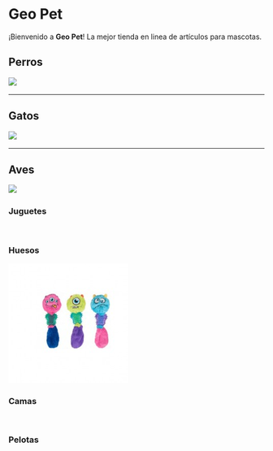 # Geo Pet

¡Bienvenido a **Geo Pet**! La mejor tienda en linea de artículos para mascotas.

## Perros
<img src="https://cdn.sanity.io/images/5vm5yn1d/pro/5cb1f9400891d9da5a4926d7814bd1b89127ecba-1300x867.jpg?fm=webp&q=80" width="300">

***

## Gatos
<img src="https://imagenes.elpais.com/resizer/v2/3IUJVSKYSZEKJDEKO72OUCFJHI.jpg?auth=ab49308e4686254939ae2d788431f768ca03b4479b0fbfdc63a8ea838de8c863&width=1200" width="300"> 

***

## Aves
<img src="https://www.univision.com/proxy/api/cached/picture?href=https%3A%2F%2Fuvn-brightspot.s3.amazonaws.com%2Fassets%2Fvixes%2Fbtg%2Fcuriosidades.batanga.com%2Ffiles%2F5-especies-de-aves-que-no-vuelan-5.jpg&width=0&height=0&ratio_width=1240&ratio_height=698&format=webp" width="300">


### Juguetes
<img src="">

### Huesos
<img src="peluche.jpg" heigth="100">

### Camas
<img src="">

### Pelotas
<img src="">